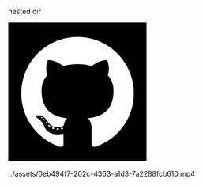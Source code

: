 nested dir


![test_image](../assets/a3303724-fddd-4963-b4e9-dc1c1c8c294d)




../assets/0eb494f7-202c-4363-a1d3-7a2288fcb610.mp4

